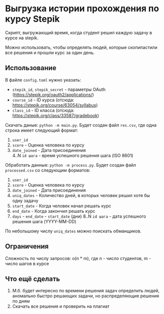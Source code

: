 # Выгрузка истории прохождения по курсу Stepik

Скрипт, выгружающий время, когда студент решил каждую задачу в курсе на stepik.

Можно использовать, чтобы определять людей, которые скопипастили все решения и прошли курс за один день.

## Использование

В файле `config.toml` нужно указать:
- `stepik_id`, `stepik_secret` - параметры OAuth (https://stepik.org/oauth2/applications/)
- `course_id` - ID курса (отсюда: https://stepik.org/course/63054/syllabus)
- `class_id` - ID класса (отсюда: https://stepik.org/class/33587/gradebook)

Скачать даные: `python -m main.py`. Будет создан файл `res.csv`, где одна строка имеет следующий формат:
1. `user_id`
2. `score` - Оценка человека по курсу
3. `date_joined` - Дата присоединения  
4..N `id шага` - время успешного решения шага (ISO 8601)

Обработать данные: `python -m process.py`. Будет создан файл `processed.csv` со следующим форматов:
1. `user_id`
2. `score` - Оценка человека по курсу
3. `date_joined` - Дата присоединения
4. `uniq_dates` - Количество дней, в которых человек решил хотя бы одну задачу
5. `start_date` - Когда человек начал решать курс  
6. `end_date` - Когда закончил решать курс
7. `days` - `end_date` - `start_date` (дни)
8..N `id шага` - дата успешного решения шага (YYYY-MM-DD)

По небольшому числу `uniq_dates` можно поискать обманщиков.

## Ограничения
Сложность по числу запросов: o(n * m), где n - число студентов, m - число шагов в курсе

## Что ещё сделать
1. М.б. будет интересно по времени решения задач определить людей, аномально быстро решающих задачи, но распределяющие решения по дням
2. Скачать все решения и проверить на плагиат
